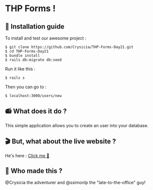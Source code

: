 # THP Forms !

## :wrench: Installation guide
To install and test our awesome project :

    $ git clone https://github.com/Crysicia/THP-Forms-Day21.git
    $ cd THP-Forms-Day21
    $ bundle install
    $ rails db:migrate db:seed
  Run it like this :

    $ rails s
    
  Then you can go to :

    $ localhost:3000/users/new
    
## :radio: What does it do ?
This simple application allows you to create an user into your database.

## :clapper: But, what about the live website ?

He's here : [Click me :star2:](http://thpomega-forms.herokuapp.com/users/new)

## :octopus: Who made this ?
@Crysicia the adventurer and @ssimonlp the "late-to-the-office" guy!

